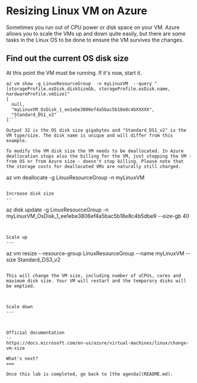 Resizing Linux VM on Azure
==

Sometimes you run out of CPU power or disk space on your VM. Azure allows you to scale the VMs up and down quite easily, but there are some tasks in the Linux OS to be done to ensure the VM survives the changes.

Find out the current OS disk size
--

At this point the VM must be running. If it's now, start it.

```
az vm show -g LinuxResourceGroup  -n myLinuxVM  --query "[storageProfile.osDisk.diskSizeGb, storageProfile.osDisk.name, hardwareProfile.vmSize]"
[
  null,
  "myLinuxVM_OsDisk_1_ee1ebe3806ef4a5bac5b18e8c4bXXXXX",
  "Standard_DS1_v2"
]```

Output 32 is the OS disk size gigabytes and "Standard_DS1_v2" is the VM type/size. The disk name is unique and will differ from this example.

To modify the VM disk size the VM needs to be deallocated. In Azure deallocation stops also the billing for the VM, just stopping the VM - from OS or from Azure size - doesn't stop billing. Please note that the storage costs for deallocated VMs are naturally still charged.

```
 az vm deallocate  -g LinuxResourceGroup -n myLinuxVM
```

Increase disk size
--
```

 az disk update -g LinuxResourceGroup -n myLinuxVM_OsDisk_1_ee1ebe3806ef4a5bac5b18e8c4b5dbe9 --size-gb 40
```


Scale up
---
```
az vm resize --resource-group LinuxResourceGroup --name myLinuxVM --size Standard_DS3_v2
```

This will change the VM size, including number of vCPUs, cores and maximum disk size. Your VM will restart and the temporary disks will be emptied.



Scale down
---



Official documentation
--
https://docs.microsoft.com/en-us/azure/virtual-machines/linux/change-vm-size

What's next?
===

Once this lab is completed, go back to [the agenda](README.md).
